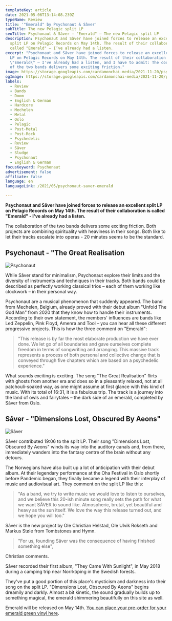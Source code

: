 ```yaml
---
templateKey: article
date: 2021-05-06T13:14:08.239Z
typeName: Review
title: '"Emerald" by Psychonaut & Sâver'
subTitle: The new Pelagic split LP
seoTitle: Psychonaut & Sâver – "Emerald" – The new Pelagic split LP
description: Psychonaut and Sâver have joined forces to release an excellent
  split LP on Pelagic Records on May 14th. The result of their collaboration is
  called "Emerald" – I’ve already had a listen.
excerpt: "Psychonaut and Sâver have joined forces to release an excellent split
  LP on Pelagic Records on May 14th. The result of their collaboration is called
  \"Emerald\" – I've already had a listen, and I have to admit: The cooperation
  of the two bands delivers some exciting friction."
image: https://storage.googleapis.com/cardamonchai-media/2021-11-20/psychonaut-saver-jpg-imagine-080808_29352d_1024_768/640.webp
ogImage: https://storage.googleapis.com/cardamonchai-media/2021-11-20/psychonaut-saver-fb-jpg-imagine-080808_2a3f31_1200_628/640.webp
labels:
  - Review
  - Bands
  - Doom
  - English & German
  - Hardcore
  - Mechelen
  - Metal
  - Oslo
  - Pelagic
  - Post-Metal
  - Post-Rock
  - Psychedelic
  - Review
  - Sâver
  - Sludge
  - Psychonaut
  - English & German
focusKeyword: Psychonaut
advertisement: false
affiliate: false
language: en
languageLink: /2021/05/psychonaut-saver-emerald

---
```


**Psychonaut and Sâver have joined forces to release an excellent split LP on Pelagic Records on May 14th. The result of their collaboration is called "Emerald" - I've already had a listen.**

The collaboration of the two bands delivers some exciting friction. Both projects are combining spirituality with heaviness in their songs. Both like to let their tracks escalate into operas - 20 minutes seems to be the standard.

## Psychonaut - "The Great Realisation

![Psychonaut](https://storage.googleapis.com/cardamonchai-media/2021-11-20/1616079996-1290540695-jpg-imagine-080808_26231d_800_533/640.webp 'Psychonaut')

While Sâver stand for minimalism, Psychonaut explore their limits and the diversity of instruments and techniques in their tracks. Both bands could be described as perfectly working classical trios – each of them working like clockwork – in their personal way.

Psychonaut are a musical phenomenon that suddenly appeared. The band from Mechelen, Belgium, already proved with their debut album "Unfold The God Man" from 2020 that they know how to handle their instruments. According to their own statement, the members' influences are bands like Led Zeppelin, Pink Floyd, Amenra and Tool – you can hear all these different progressive projects. This is how the three comment on "Emerald":

> "This release is by far the most elaborate production we have ever done. We let go of all boundaries and gave ourselves complete freedom in terms of songwriting and arranging. This massive track represents a process of both personal and collective change that is conveyed through five chapters which are based on a psychedelic experience."

What sounds exciting is exciting. The song "The Great Realisation" flirts with ghosts from another era and does so in a pleasantly relaxed, not at all patchouli-soaked way, as one might assume at first glance with this kind of music. With its total of 16:31, it is a fabulous trip. The track is a journey into the land of owls and fairytales – the dark side of an emerald, completed by Sâver from Oslo.

## Sâver - "Dimensions Lost, Obscured By Aeons"

![Sâver](https://storage.googleapis.com/cardamonchai-media/2021-11-20/1616079996-3731191158-jpg-imagine-081818_485760_800_531/640.webp 'Sâver')

Sâver contributed 19:06 to the split LP. Their song "Dimensions Lost, Obscured By Aeons" winds its way into the auditory canals and, from there, immediately wanders into the fantasy centre of the brain without any detours.

The Norwegians have also built up a lot of anticipation with their debut album. At their legendary performance at the Oha Festival in Oslo shortly before Pandemic began, they finally became a legend with their interplay of music and audiovisual art. They comment on the split LP like this:

> "As a band, we try to write music we would love to listen to ourselves, and we believe this 20-ish minute song really sets the path for what we want SÂVER to sound like. Atmospheric, brutal, yet beautiful and heavy as the sun itself. We love the way this release turned out, and we hope you will too."

Sâver is the new project by Ole Christian Helstad, Ole Ulvik Rokseth and Markus Støle from Tombstones and Hymn.

> "For us, founding Sâver was the consequence of having finished something else",

Christian comments.

Sâver recorded their first album, "They Came With Sunlight", in May 2018 during a camping trip near Norrköping in the Swedish forests.

They've put a good portion of this place's mysticism and darkness into their song on the split LP. "Dimensions Lost, Obscured By Aeons" begins dreamily and darkly. Almost a bit kinetic, the sound gradually builds up to something magical, the emerald shimmering beautifully on this site as well.

Emerald will be released on May 14th. [You can place your pre-order for your emerald green vinyl here](https://pelagic-records.com/product/psychonaut-saver-emerald-12-split-lp/).
